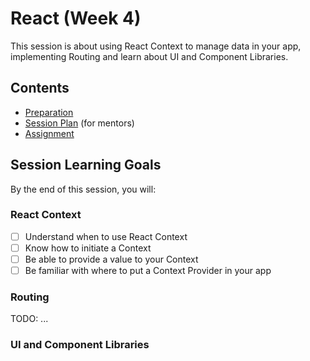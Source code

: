 # React (Week 4)

This session is about using React Context to manage data in your app, implementing Routing and learn about UI and Component Libraries.

## Contents

- [Preparation](./preparation.md)
- [Session Plan](./session-plan.md) (for mentors)
- [Assignment](./assignment.md)

## Session Learning Goals

By the end of this session, you will:

### React Context
- [ ] Understand when to use React Context
- [ ] Know how to initiate a Context
- [ ] Be able to provide a value to your Context
- [ ] Be familiar with where to put a Context Provider in your app

### Routing
TODO: ...

### UI and Component Libraries
